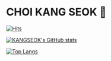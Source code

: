 # CHOI KANG SEOK 👋

[![Hits](https://hits.seeyoufarm.com/api/count/incr/badge.svg?url=https%3A%2F%2Fgithub.com%2Fchoikangseok&count_bg=%23F0B5C5&title_bg=%23F83232&icon=&icon_color=%23E7E7E7&title=hits&edge_flat=false)](https://hits.seeyoufarm.com)

[![KANGSEOK's GitHub stats](https://github-readme-stats.vercel.app/api?username=choikangseok)](https://github.com/anuraghazra/github-readme-stats)

[![Top Langs](https://github-readme-stats.vercel.app/api/top-langs/?username=choikangseok)](https://github.com/choikangseok/github-readme-stats)


<!--
**choikangseok/choikangseok** is a ✨ _special_ ✨ repository because its `README.md` (this file) appears on your GitHub profile.

Here are some ideas to get you started:

- 🔭 I’m currently working on ...
- 🌱 I’m currently learning ...
- 👯 I’m looking to collaborate on ...
- 🤔 I’m looking for help with ...
- 💬 Ask me about ...
- 📫 How to reach me: ...
- 😄 Pronouns: ...
- ⚡ Fun fact: ...
-->

